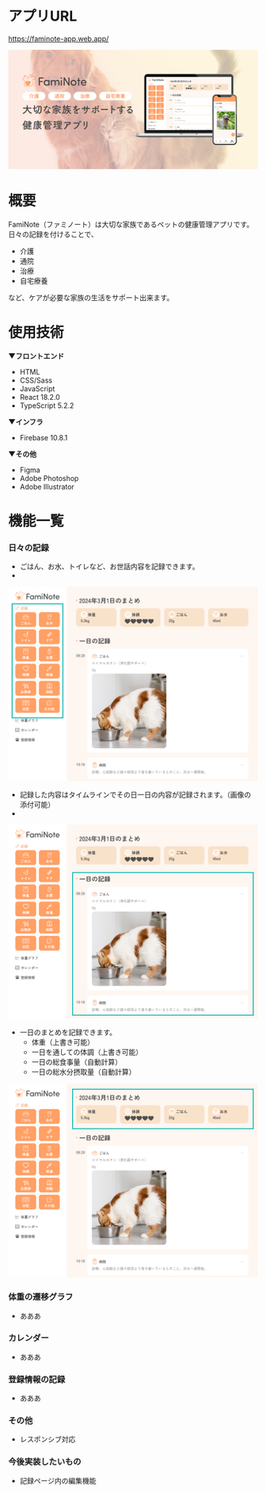 # アプリURL
https://faminote-app.web.app/


![MV](./github_img/fv_wide.png)

# 概要
FamiNote（ファミノート）は大切な家族であるペットの健康管理アプリです。  
日々の記録を付けることで、  
- 介護  
- 通院  
- 治療  
- 自宅療養

など、ケアが必要な家族の生活をサポート出来ます。

# 使用技術
**▼フロントエンド**
- HTML
- CSS/Sass
- JavaScript
- React 18.2.0
- TypeScript 5.2.2


**▼インフラ**
- Firebase 10.8.1


**▼その他**
- Figma
- Adobe Photoshop
- Adobe Illustrator


# 機能一覧
### 日々の記録
- ごはん、お水、トイレなど、お世話内容を記録できます。
- 
![recordpage-01](./github_img/recordpage-01.png)


- 記録した内容はタイムラインでその日一日の内容が記録されます。（画像の添付可能）
- 
![recordpage-02](./github_img/recordpage-02.png)


- 一日のまとめを記録できます。
  - 体重（上書き可能）
  - 一日を通しての体調（上書き可能）
  - 一日の総食事量（自動計算）
  - 一日の総水分摂取量（自動計算）

![recordpage-03](./github_img/recordpage-03.png)


### 体重の遷移グラフ
- あああ

### カレンダー
- あああ


### 登録情報の記録
- あああ

### その他
- レスポンシブ対応

### 今後実装したいもの
- 記録ページ内の編集機能
